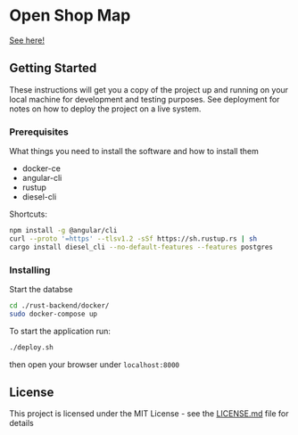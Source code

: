 # Open Shop Map

[See here!](https://devpost.com/software/16_lokale-unternehmen_openshopmap)

## Getting Started

These instructions will get you a copy of the project up and running on your local machine for development and testing purposes. See deployment for notes on how to deploy the project on a live system.

### Prerequisites

What things you need to install the software and how to install them

- docker-ce
- angular-cli
- rustup
- diesel-cli

Shortcuts:

```bash
npm install -g @angular/cli
curl --proto '=https' --tlsv1.2 -sSf https://sh.rustup.rs | sh
cargo install diesel_cli --no-default-features --features postgres
```

### Installing

Start the databse

```bash
cd ./rust-backend/docker/
sudo docker-compose up
```

To start the application run:

```bash
./deploy.sh
```

then open your browser under ```localhost:8000```

## License

This project is licensed under the MIT License - see the [LICENSE.md](LICENSE.md) file for details
